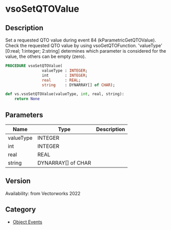 # vsoSetQTOValue

## Description
Set a requested QTO value during event 84 (kParametricGetQTOValue). Check the requested QTO value by using vsoGetQTOFunction. 'valueType' [0:real; 1:integer; 2:string] determines which parameter is considered for the value, the others can be empty (zero).

```pascal
PROCEDURE vsoSetQTOValue(
				valueType : INTEGER;
				int       : INTEGER;
				real      : REAL;
				string    : DYNARRAY[] of CHAR);
```

```python
def vs.vsoSetQTOValue(valueType, int, real, string):
    return None
```

## Parameters
|Name|Type|Description|
|---|---|---|
|valueType|INTEGER|   |
|int|INTEGER|   |
|real|REAL|   |
|string|DYNARRAY[] of CHAR|   |

## Version
Availability: from Vectorworks 2022

## Category
* [Object Events](../Categories/Object%20Events.md)
